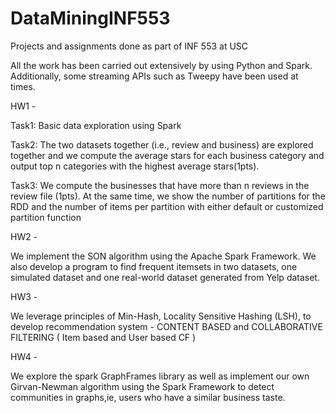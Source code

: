# DataMiningINF553
Projects and assignments done as part of INF 553 at USC

All the work has been carried out extensively by using Python and Spark.
Additionally, some streaming APIs such as Tweepy have been used at times.


HW1 - 

Task1: Basic data exploration using Spark

Task2: The two datasets together (i.e., review and business) are explored together and we
compute the average stars for each business category and output top n categories with the highest
average stars(1pts).

Task3: We compute the businesses that have more than n reviews in the review file (1pts). At the same time, we show the number of partitions
for the RDD and the number of items per partition with either default or customized partition function


HW2 -

We implement the SON algorithm using the Apache Spark Framework.
We also develop a program to find frequent itemsets in two datasets, one simulated dataset
and one real-world dataset generated from Yelp dataset.


HW3 - 

We leverage principles of Min-Hash, Locality
Sensitive Hashing (LSH), to develop recommendation system - CONTENT BASED and COLLABORATIVE FILTERING ( Item based and User based CF )


HW4 - 

We explore the spark GraphFrames library as well as implement our
own Girvan-Newman algorithm using the Spark Framework to detect communities in graphs,ie, users who have a similar business taste.
